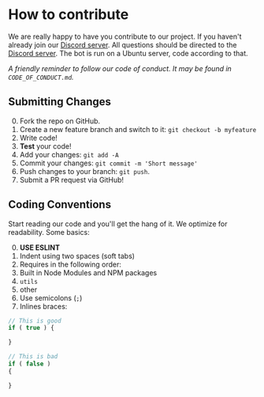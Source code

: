 # How to contribute

We are really happy to have you contribute to our project. If you haven't already join our [Discord server](https://discord.gg/vrpKpbu). All questions should be directed to the [Discord server](https://discord.gg/vrpKpbu). The bot is run on a Ubuntu server, code according to that.

_A friendly reminder to follow our code of conduct. It may be found in `CODE_OF_CONDUCT.md`._

## Submitting Changes

0.  Fork the repo on GitHub.
1.  Create a new feature branch and switch to it: `git checkout -b myfeature`
2.  Write code!
3.  **Test** your code!
4.  Add your changes: `git add -A`
5.  Commit your changes: `git commit -m 'Short message'`
6.  Push changes to your branch: `git push`.
7.  Submit a PR request via GitHub!

## Coding Conventions

Start reading our code and you'll get the hang of it. We optimize for readability. Some basics:

0.  **USE ESLINT**
1.  Indent using two spaces (soft tabs)
2.  Requires in the following order:
3.  Built in Node Modules and NPM packages
4.  `utils`
5.  other
6.  Use semicolons (`;`)
7.  Inlines braces:

```javascript
// This is good
if ( true ) {

}

// This is bad
if ( false )
{

}
```
